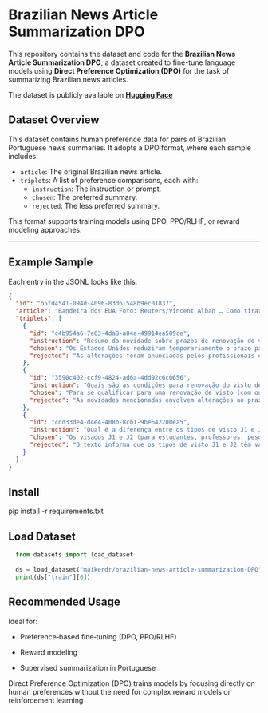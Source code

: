 # Brazilian News Article Summarization DPO

This repository contains the dataset and code for the **Brazilian News Article Summarization DPO**, a dataset created to fine-tune language models using **Direct Preference Optimization (DPO)** for the task of summarizing Brazilian news articles.

The dataset is publicly available on [**Hugging Face**](https://huggingface.co/datasets/maikerdr/brazilian-news-article-summarization-DPO)

## Dataset Overview

This dataset contains human preference data for pairs of Brazilian Portuguese news summaries. It adopts a DPO format, where each sample includes:

- `article`: The original Brazilian news article.
- `triplets`: A list of preference comparisons, each with:
  - `instruction`: The instruction or prompt.
  - `chosen`: The preferred summary.
  - `rejected`: The less preferred summary.

This format supports training models using DPO, PPO/RLHF, or reward modeling approaches.

---

## Example Sample

Each entry in the JSONL looks like this:

```json
{
  "id": "b5fd4541‑094d‑4096‑83d6‑548b9ec01837",
  "article": "Bandeira dos EUA Foto: Reuters/Vincent Alban … Como tirar o visto de turismo para os EUA Veja como tirar o passaporte",
  "triplets": [
    {
      "id": "c4b954a6‑7e63‑4da8‑a84a‑49914ea509ce",
      "instruction": "Resumo da novidade sobre prazos de renovação do visto.",
      "chosen": "Os Estados Unidos reduziram temporariamente o prazo para solicitar a renovação do visto de não‑imigrante para 12 meses, sem a necessidade de realização de entrevistas em consulados.",
      "rejected": "As alterações foram anunciadas pelos profissionais de assessoria de viagens e têm sido divulgadas nas últimas semanas."
    },
    {
      "id": "3590c402‑ccf9‑4824‑ad6a‑4dd92c6c0656",
      "instruction": "Quais são as condições para renovação do visto de não‑imigrante?",
      "chosen": "Para se qualificar para uma renovação de visto (com ou sem entrevista), é necessário possuir certas características específicas, como se poder ser dispensado da entrevista e estar atualmente com seu visto expirado.",
      "rejected": "As novidades mencionadas envolvem alterações ao prazo de renovação do visto, mas especificamente detalharam as condições para tal procedimento."
    },
    {
      "id": "cdd33de4‑d4e4‑408b‑8cb1‑9be642200ea5",
      "instruction": "Qual é a diferença entre os tipos de visto J1 e J2?",
      "chosen": "Os visados J1 e J2 (para estudantes, professores, pesquisadores e seus dependentes) podem sofrer alterações, com a validade sendo ampliada de 12 para 24 meses e uma taxa adicional aplicável a eles será cobrada.",
      "rejected": "O texto informa que os tipos de visto J1 e J2 têm validades diferentes, mas não especifica suas diferenças concretas."
    }
  ]
}
```

## Install

  pip install -r requirements.txt

## Load Dataset
```python
  from datasets import load_dataset
  
  ds = load_dataset("maikerdr/brazilian-news-article-summarization‑DPO")
  print(ds["train"][0])
```

## Recommended Usage

Ideal for:

- Preference‑based fine‑tuning (DPO, PPO/RLHF)

- Reward modeling

- Supervised summarization in Portuguese

Direct Preference Optimization (DPO) trains models by focusing directly on human preferences without the need for complex reward models or reinforcement learning


